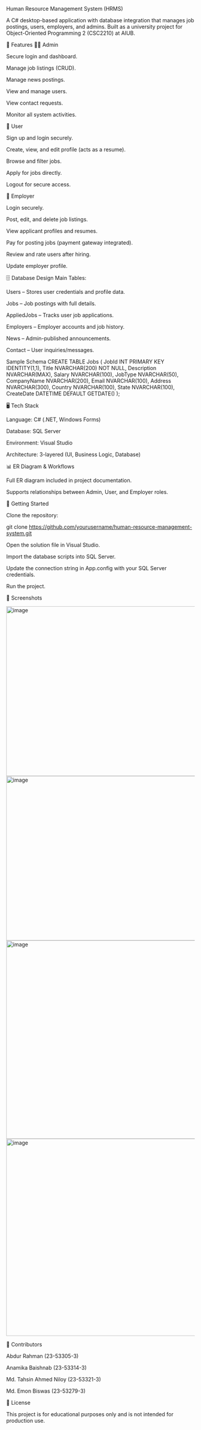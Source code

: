 Human Resource Management System (HRMS)

A C# desktop-based application with database integration that manages job postings, users, employers, and admins. Built as a university project for Object-Oriented Programming 2 (CSC2210) at AIUB.

📌 Features
👨‍💼 Admin

Secure login and dashboard.

Manage job listings (CRUD).

Manage news postings.

View and manage users.

View contact requests.

Monitor all system activities.

👤 User

Sign up and login securely.

Create, view, and edit profile (acts as a resume).

Browse and filter jobs.

Apply for jobs directly.

Logout for secure access.

🏢 Employer

Login securely.

Post, edit, and delete job listings.

View applicant profiles and resumes.

Pay for posting jobs (payment gateway integrated).

Review and rate users after hiring.

Update employer profile.

🗄 Database Design
Main Tables:

Users – Stores user credentials and profile data.

Jobs – Job postings with full details.

AppliedJobs – Tracks user job applications.

Employers – Employer accounts and job history.

News – Admin-published announcements.

Contact – User inquiries/messages.

Sample Schema
CREATE TABLE Jobs (
    JobId INT PRIMARY KEY IDENTITY(1,1),
    Title NVARCHAR(200) NOT NULL,
    Description NVARCHAR(MAX),
    Salary NVARCHAR(100),
    JobType NVARCHAR(50),
    CompanyName NVARCHAR(200),
    Email NVARCHAR(100),
    Address NVARCHAR(300),
    Country NVARCHAR(100),
    State NVARCHAR(100),
    CreateDate DATETIME DEFAULT GETDATE()
);

🖥️ Tech Stack

Language: C# (.NET, Windows Forms)

Database: SQL Server

Environment: Visual Studio

Architecture: 3-layered (UI, Business Logic, Database)

📊 ER Diagram & Workflows

Full ER diagram included in project documentation.

Supports relationships between Admin, User, and Employer roles.

🚀 Getting Started

Clone the repository:

git clone https://github.com/yourusername/human-resource-management-system.git


Open the solution file in Visual Studio.

Import the database scripts into SQL Server.

Update the connection string in App.config with your SQL Server credentials.

Run the project.

📸 Screenshots

<img width="940" height="452" alt="image" src="https://github.com/user-attachments/assets/05269c29-a90a-415f-b0e3-06634a8f2531" />
<img width="940" height="438" alt="image" src="https://github.com/user-attachments/assets/12d88705-7181-4f15-8d03-564169d7e2cb" />
<img width="940" height="528" alt="image" src="https://github.com/user-attachments/assets/6a5a0865-6e1e-49da-92a8-e0f3a37ecca9" />
<img width="940" height="525" alt="image" src="https://github.com/user-attachments/assets/25edcacd-e966-4bce-8c86-a851473c3a03" />



👥 Contributors

Abdur Rahman (23-53305-3)

Anamika Baishnab (23-53314-3)

Md. Tahsin Ahmed Niloy (23-53321-3)

Md. Emon Biswas (23-53279-3)

📄 License

This project is for educational purposes only and is not intended for production use.
